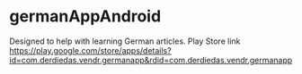 # germanAppAndroid
Designed to help with learning German articles.
Play Store link
https://play.google.com/store/apps/details?id=com.derdiedas.vendr.germanapp&rdid=com.derdiedas.vendr.germanapp
